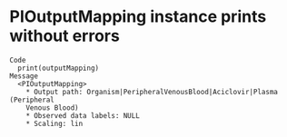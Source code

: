 # PIOutputMapping instance prints without errors

    Code
      print(outputMapping)
    Message
      <PIOutputMapping>
        * Output path: Organism|PeripheralVenousBlood|Aciclovir|Plasma (Peripheral
        Venous Blood)
        * Observed data labels: NULL
        * Scaling: lin

